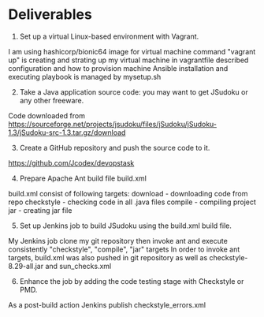 # Deliverables

1. Set up a virtual Linux-based environment with Vagrant.
  
I am using hashicorp/bionic64 image for virtual machine
command "vagrant up" is creating and strating up my virtual machine
in vagrantfile described configuration and how to provision machine
Ansible installation and executing playbook is managed by mysetup.sh 

2. Take a Java application source code: you may want to get JSudoku or any other freeware.

Code downloaded from https://sourceforge.net/projects/jsudoku/files/jSudoku/jSudoku-1.3/jSudoku-src-1.3.tar.gz/download
  
3. Create a GitHub repository and push the source code to it.

https://github.com/Jcodex/devopstask
  
4. Prepare Apache Ant build file build.xml

build.xml consist of following targets:
  download - downloading code from repo
  checkstyle - checking code in all .java files
  compile - compiling project
  jar - creating jar file

5. Set up Jenkins job to build JSudoku using the build.xml build file.

My Jenkins job clone my git repository then invoke ant and execute consistently "checkstyle", "compile", "jar" targets
In order to invoke ant targets, build.xml was also pushed in git repository as well as checkstyle-8.29-all.jar and sun_checks.xml
  
6. Enhance the job by adding the code testing stage with Checkstyle or PMD.

As a post-build action Jenkins publish checkstyle_errors.xml
